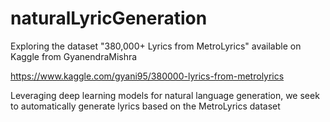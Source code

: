 # naturalLyricGeneration

Exploring the dataset "380,000+ Lyrics from MetroLyrics" available on Kaggle from GyanendraMishra

https://www.kaggle.com/gyani95/380000-lyrics-from-metrolyrics

Leveraging deep learning models for natural language generation, we seek to automatically generate lyrics based on the MetroLyrics dataset
